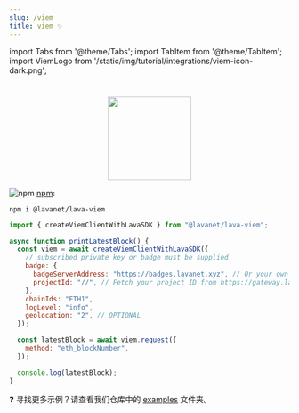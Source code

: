```yaml
---
slug: /viem
title: viem ✨
---
```


import Tabs from '@theme/Tabs';
import TabItem from '@theme/TabItem';
import ViemLogo from '/static/img/tutorial/integrations/viem-icon-dark.png';

# 

<center>
<img src={ViemLogo} width="150"/>
</center>

![npm](/img/npm_favicon.ico) [npm](https://www.npmjs.com/package/@lavanet/lava-viem):

```
npm i @lavanet/lava-viem
```

<Tabs>
<TabItem value='viem' label='create()'>

```javascript
import { createViemClientWithLavaSDK } from "@lavanet/lava-viem";

async function printLatestBlock() {
  const viem = await createViemClientWithLavaSDK({
    // subscribed private key or badge must be supplied
    badge: {
      badgeServerAddress: "https://badges.lavanet.xyz", // Or your own Badge-Server URL
      projectId: "//", // Fetch your project ID from https://gateway.lavanet.xyz
    },
    chainIds: "ETH1",
    logLevel: "info",
    geolocation: "2", // OPTIONAL
  });

  const latestBlock = await viem.request({
    method: "eth_blockNumber",
  });

  console.log(latestBlock);
}

```
</TabItem>
</Tabs>

❓ 寻找更多示例？请查看我们仓库中的 [examples](https://github.com/lavanet/lava-sdk-providers/tree/main/viem/examples) 文件夹。